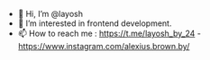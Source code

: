 - 👋 Hi, I’m @layosh
- 👀 I’m interested in frontend development.
- 📫 How to reach me : https://t.me/layosh_by_24 - https://www.instagram.com/alexius.brown.by/

<!---
layosh/layosh is a ✨ special ✨ repository because its `README.md` (this file) appears on your GitHub profile.
You can click the Preview link to take a look at your changes.
--->
